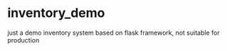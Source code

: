 # inventory_demo
just a demo inventory system based on flask framework, not suitable for production
